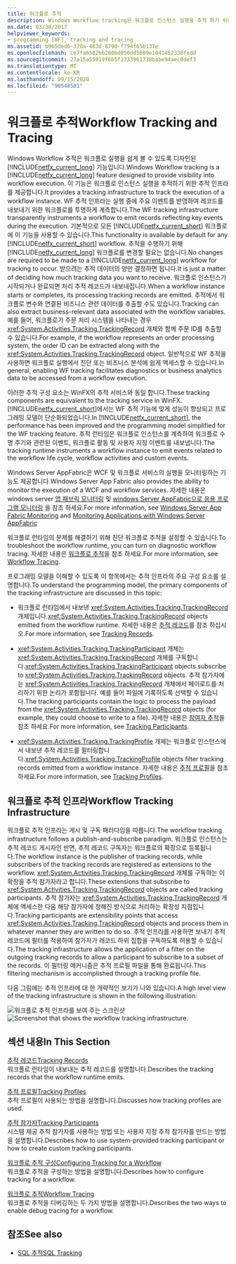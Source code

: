 ```yaml
---
title: 워크플로 추적
description: Windows Workflow tracking은 워크플로 인스턴스 실행을 추적 하기 위한 추적 인프라를 제공 하는 .NET Framework 4.6.1 기능입니다.
ms.date: 03/30/2017
helpviewer_keywords:
- programming [WF], tracking and tracing
ms.assetid: b965ded6-370a-483d-8790-f794f65b137e
ms.openlocfilehash: ce7fa6582bb280bd050dd5609e1041452338fedd
ms.sourcegitcommit: 27a15a55019f6b5f2733961738babe94aec0def3
ms.translationtype: MT
ms.contentlocale: ko-KR
ms.lasthandoff: 09/15/2020
ms.locfileid: "90548581"
---
```

# <a name="workflow-tracking-and-tracing"></a><span data-ttu-id="832db-103">워크플로 추적</span><span class="sxs-lookup"><span data-stu-id="832db-103">Workflow Tracking and Tracing</span></span>
<span data-ttu-id="832db-104">Windows Workflow 추적은 워크플로 실행을 쉽게 볼 수 있도록 디자인된 [!INCLUDE[netfx_current_long](../../../includes/netfx-current-long-md.md)] 기능입니다.</span><span class="sxs-lookup"><span data-stu-id="832db-104">Windows Workflow tracking is a [!INCLUDE[netfx_current_long](../../../includes/netfx-current-long-md.md)] feature designed to provide visibility into workflow execution.</span></span> <span data-ttu-id="832db-105">이 기능은 워크플로 인스턴스 실행을 추적하기 위한 추적 인프라를 제공합니다.</span><span class="sxs-lookup"><span data-stu-id="832db-105">It provides a tracking infrastructure to track the execution of a workflow instance.</span></span> <span data-ttu-id="832db-106">WF 추적 인프라는 실행 중에 주요 이벤트를 반영하여 레코드를 내보내기 위한 워크플로를 투명하게 계측합니다.</span><span class="sxs-lookup"><span data-stu-id="832db-106">The WF tracking infrastructure transparently instruments a workflow to emit records reflecting key events during the execution.</span></span> <span data-ttu-id="832db-107">기본적으로 모든 [!INCLUDE[netfx_current_short](../../../includes/netfx-current-short-md.md)] 워크플로에 이 기능을 사용할 수 있습니다.</span><span class="sxs-lookup"><span data-stu-id="832db-107">This functionality is available by default for any [!INCLUDE[netfx_current_short](../../../includes/netfx-current-short-md.md)] workflow.</span></span> <span data-ttu-id="832db-108">추적을 수행하기 위해 [!INCLUDE[netfx_current_long](../../../includes/netfx-current-long-md.md)] 워크플로를 변경할 필요는 없습니다.</span><span class="sxs-lookup"><span data-stu-id="832db-108">No changes are required to be made to a [!INCLUDE[netfx_current_long](../../../includes/netfx-current-long-md.md)] workflow for tracking to occur.</span></span> <span data-ttu-id="832db-109">받으려는 추적 데이터의 양만 결정하면 됩니다.</span><span class="sxs-lookup"><span data-stu-id="832db-109">It is just a matter of deciding how much tracking data you want to receive.</span></span> <span data-ttu-id="832db-110">워크플로 인스턴스가 시작되거나 완료되면 처리 추적 레코드가 내보내집니다.</span><span class="sxs-lookup"><span data-stu-id="832db-110">When a workflow instance starts or completes, its processing tracking records are emitted.</span></span> <span data-ttu-id="832db-111">추적에서 워크플로 변수와 연결된 비즈니스 관련 데이터를 추출할 수도 있습니다.</span><span class="sxs-lookup"><span data-stu-id="832db-111">Tracking can also extract business-relevant data associated with the workflow variables.</span></span> <span data-ttu-id="832db-112">예를 들어, 워크플로가 주문 처리 시스템을 나타내는 경우 <xref:System.Activities.Tracking.TrackingRecord> 개체와 함께 주문 ID를 추출할 수 있습니다.</span><span class="sxs-lookup"><span data-stu-id="832db-112">For example, if the workflow represents an order processing system, the order ID can be extracted along with the <xref:System.Activities.Tracking.TrackingRecord> object.</span></span> <span data-ttu-id="832db-113">일반적으로 WF 추적을 사용하면 워크플로 실행에서 진단 또는 비즈니스 분석에 쉽게 액세스할 수 있습니다.</span><span class="sxs-lookup"><span data-stu-id="832db-113">In general, enabling WF tracking facilitates diagnostics or business analytics data to be accessed from a workflow execution.</span></span>  
  
 <span data-ttu-id="832db-114">이러한 추적 구성 요소는 WinFX의 추적 서비스와 동일 합니다.</span><span class="sxs-lookup"><span data-stu-id="832db-114">These tracking components are equivalent to the tracking service in WinFX.</span></span> <span data-ttu-id="832db-115">[!INCLUDE[netfx_current_short](../../../includes/netfx-current-short-md.md)]에서는 WF 추적 기능에 맞게 성능이 향상되고 프로그래밍 모델이 단순화되었습니다.</span><span class="sxs-lookup"><span data-stu-id="832db-115">In [!INCLUDE[netfx_current_short](../../../includes/netfx-current-short-md.md)], the performance has been improved and the programming model simplified for the WF tracking feature.</span></span> <span data-ttu-id="832db-116">추적 런타임은 워크플로 인스턴스를 계측하여 워크플로 수명 주기와 관련된 이벤트, 워크플로 활동 및 사용자 지정 이벤트를 내보냅니다.</span><span class="sxs-lookup"><span data-stu-id="832db-116">The tracking runtime instruments a workflow instance to emit events related to the workflow life cycle, workflow activities and custom events.</span></span>  
  
 <span data-ttu-id="832db-117">Windows Server AppFabric은 WCF 및 워크플로 서비스의 실행을 모니터링하는 기능도 제공합니다.</span><span class="sxs-lookup"><span data-stu-id="832db-117">Windows Server App Fabric also provides the ability to monitor the execution of a WCF and workflow services.</span></span> <span data-ttu-id="832db-118">자세한 내용은 windows server [앱 패브릭 모니터링](/previous-versions/appfabric/ee677251(v=azure.10)) 및 [windows Server AppFabric으로 응용 프로그램 모니터링](/previous-versions/appfabric/ee677276(v=azure.10)) 을 참조 하세요.</span><span class="sxs-lookup"><span data-stu-id="832db-118">For more information, see [Windows Server App Fabric Monitoring](/previous-versions/appfabric/ee677251(v=azure.10)) and [Monitoring Applications with Windows Server AppFabric](/previous-versions/appfabric/ee677276(v=azure.10))</span></span>  
  
 <span data-ttu-id="832db-119">워크플로 런타임의 문제를 해결하기 위해 진단 워크플로 추적을 설정할 수 있습니다.</span><span class="sxs-lookup"><span data-stu-id="832db-119">To troubleshoot the workflow runtime, you can turn on diagnostic workflow tracing.</span></span> <span data-ttu-id="832db-120">자세한 내용은 [워크플로 추적](workflow-tracing.md)을 참조 하세요.</span><span class="sxs-lookup"><span data-stu-id="832db-120">For more information, see [Workflow Tracing](workflow-tracing.md).</span></span>  
  
 <span data-ttu-id="832db-121">프로그래밍 모델을 이해할 수 있도록 이 항목에서는 추적 인프라의 주요 구성 요소를 설명합니다.</span><span class="sxs-lookup"><span data-stu-id="832db-121">To understand the programming model, the primary components of the tracking infrastructure are discussed in this topic:</span></span>  
  
- <span data-ttu-id="832db-122">워크플로 런타임에서 내보낸 <xref:System.Activities.Tracking.TrackingRecord> 개체입니다.</span><span class="sxs-lookup"><span data-stu-id="832db-122"><xref:System.Activities.Tracking.TrackingRecord> objects emitted from the workflow runtime.</span></span> <span data-ttu-id="832db-123">자세한 내용은 [추적 레코드](tracking-records.md)를 참조 하십시오.</span><span class="sxs-lookup"><span data-stu-id="832db-123">For more information, see [Tracking Records](tracking-records.md).</span></span>  
  
- <span data-ttu-id="832db-124"><xref:System.Activities.Tracking.TrackingParticipant> 개체는 <xref:System.Activities.Tracking.TrackingRecord> 개체를 구독합니다.</span><span class="sxs-lookup"><span data-stu-id="832db-124"><xref:System.Activities.Tracking.TrackingParticipant> objects subscribe to <xref:System.Activities.Tracking.TrackingRecord> objects.</span></span> <span data-ttu-id="832db-125">추적 참가자에는 <xref:System.Activities.Tracking.TrackingRecord> 개체에서 페이로드를 처리하기 위한 논리가 포함됩니다. 예를 들어 파일에 기록하도록 선택할 수 있습니다.</span><span class="sxs-lookup"><span data-stu-id="832db-125">The tracking participants contain the logic to process the payload from the <xref:System.Activities.Tracking.TrackingRecord> objects (for example, they could choose to write to a file).</span></span> <span data-ttu-id="832db-126">자세한 내용은 [참여자 추적](tracking-participants.md)을 참조 하세요.</span><span class="sxs-lookup"><span data-stu-id="832db-126">For more information, see [Tracking Participants](tracking-participants.md).</span></span>  
  
- <span data-ttu-id="832db-127"><xref:System.Activities.Tracking.TrackingProfile> 개체는 워크플로 인스턴스에서 내보낸 추적 레코드를 필터링합니다.</span><span class="sxs-lookup"><span data-stu-id="832db-127"><xref:System.Activities.Tracking.TrackingProfile> objects filter tracking records emitted from a workflow instance.</span></span> <span data-ttu-id="832db-128">자세한 내용은 [추적 프로필](tracking-profiles.md)을 참조 하세요.</span><span class="sxs-lookup"><span data-stu-id="832db-128">For more information, see [Tracking Profiles](tracking-profiles.md).</span></span>  
  
## <a name="workflow-tracking-infrastructure"></a><span data-ttu-id="832db-129">워크플로 추적 인프라</span><span class="sxs-lookup"><span data-stu-id="832db-129">Workflow Tracking Infrastructure</span></span>  
 <span data-ttu-id="832db-130">워크플로 추적 인프라는 게시 및 구독 패러다임을 따릅니다.</span><span class="sxs-lookup"><span data-stu-id="832db-130">The workflow tracking infrastructure follows a publish-and-subscribe paradigm.</span></span> <span data-ttu-id="832db-131">워크플로 인스턴스는 추적 레코드 게시자인 반면, 추적 레코드 구독자는 워크플로의 확장으로 등록됩니다.</span><span class="sxs-lookup"><span data-stu-id="832db-131">The workflow instance is the publisher of tracking records, while subscribers of the tracking records are registered as extensions to the workflow.</span></span> <span data-ttu-id="832db-132"><xref:System.Activities.Tracking.TrackingRecord> 개체를 구독하는 이 확장을 추적 참가자라고 합니다.</span><span class="sxs-lookup"><span data-stu-id="832db-132">These extensions that subscribe to <xref:System.Activities.Tracking.TrackingRecord> objects are called tracking participants.</span></span> <span data-ttu-id="832db-133">추적 참가자는 <xref:System.Activities.Tracking.TrackingRecord> 개체에 액세스한 다음 해당 참가자에 정해진 방식으로 처리하는 확장성 지점입니다.</span><span class="sxs-lookup"><span data-stu-id="832db-133">Tracking participants are extensibility points that access <xref:System.Activities.Tracking.TrackingRecord> objects and process them in whatever manner they are written to do so.</span></span> <span data-ttu-id="832db-134">추적 인프라를 사용하면 보내기 추적 레코드에 필터를 적용하여 참가자가 레코드 하위 집합을 구독하도록 허용할 수 있습니다.</span><span class="sxs-lookup"><span data-stu-id="832db-134">The tracking infrastructure allows the application of a filter on the outgoing tracking records to allow a participant to subscribe to a subset of the records.</span></span> <span data-ttu-id="832db-135">이 필터링 메커니즘은 추적 프로필 파일을 통해 완료됩니다.</span><span class="sxs-lookup"><span data-stu-id="832db-135">This filtering mechanism is accomplished through a tracking profile file.</span></span>  
  
 <span data-ttu-id="832db-136">다음 그림에는 추적 인프라에 대 한 개략적인 보기가 나와 있습니다.</span><span class="sxs-lookup"><span data-stu-id="832db-136">A high level view of the tracking infrastructure is shown in the following illustration:</span></span>  
  
 <span data-ttu-id="832db-137">![워크플로 추적 인프라를 보여 주는 스크린샷](./media/workflow-tracking-and-tracing/workflow-tracking-infrastructure.gif "WV")</span><span class="sxs-lookup"><span data-stu-id="832db-137">![Screenshot that shows the workflow tracking infrastructure.](./media/workflow-tracking-and-tracing/workflow-tracking-infrastructure.gif "WV")</span></span>  
  
## <a name="in-this-section"></a><span data-ttu-id="832db-138">섹션 내용</span><span class="sxs-lookup"><span data-stu-id="832db-138">In This Section</span></span>  
 [<span data-ttu-id="832db-139">추적 레코드</span><span class="sxs-lookup"><span data-stu-id="832db-139">Tracking Records</span></span>](tracking-records.md)  
 <span data-ttu-id="832db-140">워크플로 런타임이 내보내는 추적 레코드를 설명합니다.</span><span class="sxs-lookup"><span data-stu-id="832db-140">Describes the tracking records that the workflow runtime emits.</span></span>  
  
 [<span data-ttu-id="832db-141">추적 프로필</span><span class="sxs-lookup"><span data-stu-id="832db-141">Tracking Profiles</span></span>](tracking-profiles.md)  
 <span data-ttu-id="832db-142">추적 프로필이 사용되는 방법을 설명합니다.</span><span class="sxs-lookup"><span data-stu-id="832db-142">Discusses how tracking profiles are used.</span></span>  
  
 [<span data-ttu-id="832db-143">추적 참가자</span><span class="sxs-lookup"><span data-stu-id="832db-143">Tracking Participants</span></span>](tracking-participants.md)  
 <span data-ttu-id="832db-144">시스템 제공 추적 참가자를 사용하는 방법 또는 사용자 지정 추적 참가자를 만드는 방법을 설명합니다.</span><span class="sxs-lookup"><span data-stu-id="832db-144">Describes how to use system-provided tracking participant or how to create custom tracking participants.</span></span>  
  
 [<span data-ttu-id="832db-145">워크플로 추적 구성</span><span class="sxs-lookup"><span data-stu-id="832db-145">Configuring Tracking for a Workflow</span></span>](configuring-tracking-for-a-workflow.md)  
 <span data-ttu-id="832db-146">워크플로 추적을 구성하는 방법을 설명합니다.</span><span class="sxs-lookup"><span data-stu-id="832db-146">Describes how to configure tracking for a workflow.</span></span>  
  
 [<span data-ttu-id="832db-147">워크플로 추적</span><span class="sxs-lookup"><span data-stu-id="832db-147">Workflow Tracing</span></span>](workflow-tracing.md)  
 <span data-ttu-id="832db-148">워크플로 추적을 디버깅하는 두 가지 방법을 설명합니다.</span><span class="sxs-lookup"><span data-stu-id="832db-148">Describes the two ways to enable debug tracing for a workflow.</span></span>  
  
## <a name="see-also"></a><span data-ttu-id="832db-149">참조</span><span class="sxs-lookup"><span data-stu-id="832db-149">See also</span></span>

- [<span data-ttu-id="832db-150">SQL 추적</span><span class="sxs-lookup"><span data-stu-id="832db-150">SQL Tracking</span></span>](./samples/sql-tracking.md)
